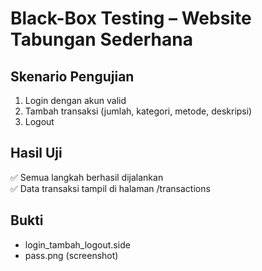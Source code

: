 # Black-Box Testing – Website Tabungan Sederhana

## Skenario Pengujian
1. Login dengan akun valid
2. Tambah transaksi (jumlah, kategori, metode, deskripsi)
3. Logout

## Hasil Uji
✅ Semua langkah berhasil dijalankan  
✅ Data transaksi tampil di halaman /transactions

## Bukti
- login_tambah_logout.side
- pass.png (screenshot)
